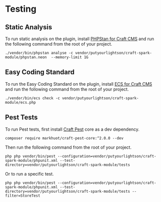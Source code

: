 # Testing

## Static Analysis

To run static analysis on the plugin, install [PHPStan for Craft CMS](https://github.com/craftcms/phpstan) and run the following command from the root of your project.

```shell
./vendor/bin/phpstan analyse -c vendor/putyourlightson/craft-spark-module/phpstan.neon  --memory-limit 1G
```

## Easy Coding Standard

To run the Easy Coding Standard on the plugin, install [ECS for Craft CMS](https://github.com/craftcms/ecs) and run the following command from the root of your project.

```shell
./vendor/bin/ecs check -c vendor/putyourlightson/craft-spark-module/ecs.php
```

## Pest Tests

To run Pest tests, first install [Craft Pest](https://craft-pest.com/) core as a dev dependency.

```shell
composer require markhuot/craft-pest-core:^2.0.0 --dev
```

Then run the following command from the root of your project.

```shell
php php vendor/bin/pest --configuration=vendor/putyourlightson/craft-spark-module/phpunit.xml --test-directory=vendor/putyourlightson/craft-spark-module/tests
```

Or to run a specific test.

```shell
php php vendor/bin/pest --configuration=vendor/putyourlightson/craft-spark-module/phpunit.xml --test-directory=vendor/putyourlightson/craft-spark-module/tests --filter=StoreTest
```
